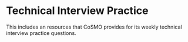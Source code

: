 # Technical Interview Practice

This includes an resources that CoSMO provides for its weekly technical interview practice questions.
